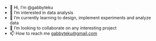 - 👋 Hi, I’m @gabbyteku
- 👀 I’m interested in data analysis
- 🌱 I’m currently learning to design, implement experiments and analyze data
- 💞️ I’m looking to collaborate on any interesting project
- 📫 How to reach me gabbyteku@gmail.com

<!---
gabbyteku/gabbyteku is a ✨ special ✨ repository because its `README.md` (this file) appears on your GitHub profile.
You can click the Preview link to take a look at your changes.
--->
